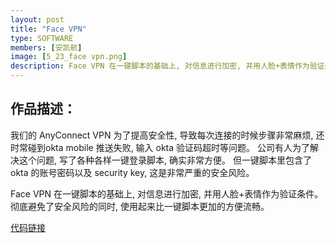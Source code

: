 ```yaml
---
layout: post
title: "Face VPN"
type: SOFTWARE
members: [安凯航]
image: [5_23_face vpn.png]
description: Face VPN 在一键脚本的基础上, 对信息进行加密, 并用人脸+表情作为验证条件。彻底避免了安全风险的同时, 使用起来比一键脚本更加的方便流畅。
---
```

<h2>作品描述：</h2>

我们的 AnyConnect VPN 为了提高安全性, 导致每次连接的时候步骤非常麻烦, 还时常碰到okta mobile 推送失败, 输入 okta 验证码超时等问题。
公司有人为了解决这个问题, 写了各种各样一键登录脚本, 确实非常方便。
但一键脚本里包含了 okta 的账号密码以及 security key, 这是非常严重的安全风险。

Face VPN 在一键脚本的基础上, 对信息进行加密, 并用人脸+表情作为验证条件。彻底避免了安全风险的同时, 使用起来比一键脚本更加的方便流畅。

[代码链接][CodeBase]

[CodeBase]: https://git.thoughtworks.net/newbie/face_vpn.git
